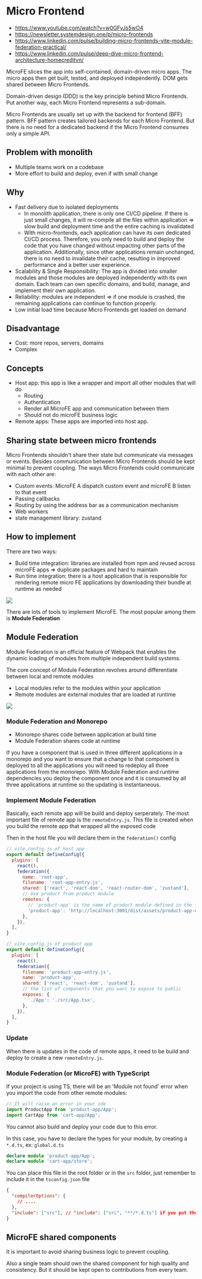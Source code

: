 # Micro Frontend

- <https://www.youtube.com/watch?v=w0GFyJs5wO4>
- <https://newsletter.systemdesign.one/p/micro-frontends>
- <https://www.linkedin.com/pulse/building-micro-frontends-vite-module-federation-practical/>
- <https://www.linkedin.com/pulse/deep-dive-micro-frontend-architecture-homecreditvn/>

MicroFE slices the app into self-contained, domain-driven micro apps. The micro apps then get built, tested, and deployed independently. DOM gets shared between Micro Frontends.

Domain-driven design (DDD) is the key principle behind Micro Frontends. Put another way, each Micro Frontend represents a sub-domain.

Micro Frontends are usually set up with the backend for frontend (BFF) pattern. BFF pattern creates tailored backends for each Micro Frontend. But there is no need for a dedicated backend if the Micro Frontend consumes only a simple API.

## Problem with monolith

- Multiple teams work on a codebase
- More effort to build and deploy, even if with small change 

## Why

- Fast delivery due to isolated deployments
  - In monolith application, there is only one CI/CD pipeline. If there is just small changes, it will re-compile all the files within application => slow build and deployment time and the entire caching is invalidated
  - With micro-frontends, each application can have its own dedicated CI/CD process. Therefore, you only need to build and deploy the code that you have changed without impacting other parts of the application. Additionally, since other applications remain unchanged, there is no need to invalidate their cache, resulting in improved performance and a better user experience.
- Scalability & Single Responsibility: The app is divided into smaller modules and those modules are deployed independently with its own domain. Each team can own specific domains, and build, manage, and implement their own application.
- Reliability: modules are independent => if one module is crashed, the remaining applications can continue to function properly.
- Low initial load time because Micro Frontends get loaded on demand

## Disadvantage

- Cost: more repos, servers, domains
- Complex

## Concepts

- Host app: this app is like a wrapper and import all other modules that will do
  - Routing
  - Authentication
  - Render all MicroFE app and communication between them
  - Should not do microFE business logic
- Remote apps: These apps are imported into host app.

## Sharing state between micro frontends

Micro Frontends shouldn't share their state but communicate via messages or events. Besides communication between Micro Frontends should be kept minimal to prevent coupling. The ways Micro Frontends could communicate with each other are:

- Custom events: MicroFE A dispatch custom event and microFE B listen to that event
- Passing callbacks
- Routing by using the address bar as a communication mechanism
- Web workers
- state management library: zustand

## How to implement

There are two ways:

- Build time integration: libraries are installed from npm and reused across microFE apps => duplicate packages and hard to maintain
- Run time integration: there is a host application that is responsible for rendering remote micro FE applications by downloading their bundle at runtime as needed

<img src="https://i.imgur.com/5KfsFmY.png">

There are lots of tools to implement MicroFE. The most popular among them is **Module Federation**

## Module Federation

Module Federation is an official feature of Webpack that enables the dynamic loading of modules from multiple independent build systems.

The core concept of Module Federation revolves around differentiate between local and remote modules

- Local modules refer to the modules within your application
- Remote modules are external modules that are loaded at runtime

<img src="https://i.imgur.com/fMPhlgs.png">

### Module Federation and Monorepo

- Monorepo shares code between application at build time
- Module Federation shares code at runtime

If you have a component that is used in three different applications in a monorepo and you want to ensure that a change to that component is deployed to all the applications you will need to redeploy all three applications from the monorepo. With Module Federation and runtime dependencies you deploy the component once and it is consumed by all three applications at runtime so the updating is instantaneous.

### Implement Module Federation

Basically, each remote app will be build and deploy serperately. The most important file of remote app is the `remoteEntry.js`. This file is created when you build the remote app that wrapped all the exposed code

Then in the host file you will declare them in the `federation()` config

```js
// vite.config.js of host app
export default defineConfig({
  plugins: [
    react(),
    federation({
      name: 'root-app',
      filename: 'root-app-entry.js',
      shared: ['react', 'react-dom', 'react-router-dom', 'zustand'],
      // Use product from product module
      remotes: {
        // 'product-app' is the name of product module defined in the federation config of product app
        'product-app': 'http://localhost:3001/dist/assets/product-app-entry.js',
      },
    }),
  ],
}

// vite.config.js of product app
export default defineConfig({
  plugins: [
    react(),
    federation({
      filename: 'product-app-entry.js',
      name: 'product-app',
      shared: ['react', 'react-dom', 'zustand'],
      // the list of components that you want to expose to public
      exposes: {
        './App': './src/App.tsx',
      },
    }),
  ],
}
```

### Update

When there is updates in the code of remote apps, it need to be build and deploy to create a new `remoteEntry.js`.

### Module Federation (or MicroFE) with TypeScript

If your project is using TS, there will be an 'Module not found' error when you import the code from other remote modules: 

```ts
// It will raise an error in your ide
import ProductApp from 'product-app/App';
import CartApp from 'cart-app/App';
```

You cannot also build and deploy your code due to this error.

In this case, you have to declare the types for your module, by creating a `*.d.ts`, ex: `global.d.ts`

```ts
declare module 'product-app/App';
declare module 'cart-app/store';
```

You can place this file in the root folder or in the `src` folder, just remember to include it in the `tsconfig.json` file

```json
{
  "compilerOptions": {
    // ....
  },
  "include": ["src"], // "include": ["src", "**/*.d.ts"] if you put the file in the root folder
}
```


## MicroFE shared components

It is important to avoid sharing business logic to prevent coupling.

Also a single team should own the shared component for high quality and consistency. But it should be kept open to contributions from every team.